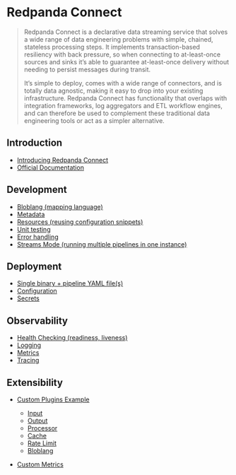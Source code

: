 # Redpanda Connect

> Redpanda Connect is a declarative data streaming service that solves a wide range of data engineering problems with simple, chained, stateless processing steps. It implements transaction-based resiliency with back pressure, so when connecting to at-least-once sources and sinks it’s able to guarantee at-least-once delivery without needing to persist messages during transit.
>
> It’s simple to deploy, comes with a wide range of connectors, and is totally data agnostic, making it easy to drop into your existing infrastructure. Redpanda Connect has functionality that overlaps with integration frameworks, log aggregators and ETL workflow engines, and can therefore be used to complement these traditional data engineering tools or act as a simpler alternative.

## Introduction

- [Introducing Redpanda Connect](https://www.redpanda.com/blog/redpanda-connect)
- [Official Documentation](https://docs.redpanda.com/redpanda-connect/about/)

## Development

- [Bloblang (mapping language)](https://docs.redpanda.com/redpanda-connect/guides/bloblang/about/)
- [Metadata](https://docs.redpanda.com/redpanda-connect/configuration/metadata/)
- [Resources (reusing configuration snippets)](https://docs.redpanda.com/redpanda-connect/configuration/resources/)
- [Unit testing](https://docs.redpanda.com/redpanda-connect/configuration/unit_testing/)
- [Error handling](https://docs.redpanda.com/redpanda-connect/configuration/error_handling/)
- [Streams Mode (running multiple pipelines in one instance)](https://docs.redpanda.com/redpanda-connect/guides/streams_mode/about/)

## Deployment

- [Single binary + pipeline YAML file(s)](https://docs.redpanda.com/redpanda-connect/guides/getting_started/)
- [Configuration](https://docs.redpanda.com/redpanda-connect/configuration/)
- [Secrets](https://docs.redpanda.com/redpanda-connect/configuration/secrets/)

## Observability

- [Health Checking (readiness, liveness)](https://docs.redpanda.com/redpanda-connect/guides/monitoring/)
- [Logging](https://docs.redpanda.com/redpanda-connect/components/logger/about/)
- [Metrics](https://docs.redpanda.com/redpanda-connect/components/metrics/about/)
- [Tracing](https://docs.redpanda.com/redpanda-connect/components/tracers/about/)

## Extensibility

- [Custom Plugins Example](https://github.com/redpanda-data/redpanda-connect-plugin-example)

  - [Input](https://github.com/redpanda-data/redpanda-connect-plugin-example/tree/master/input)
  - [Output](https://github.com/redpanda-data/redpanda-connect-plugin-example/tree/master/output)
  - [Processor](https://github.com/redpanda-data/redpanda-connect-plugin-example/tree/master/processor)
  - [Cache](https://github.com/redpanda-data/redpanda-connect-plugin-example/tree/master/cache)
  - [Rate Limit](https://github.com/redpanda-data/redpanda-connect-plugin-example/tree/master/ratelimit)
  - [Bloblang](https://github.com/redpanda-data/redpanda-connect-plugin-example/tree/master/bloblang)

- [Custom Metrics](https://docs.redpanda.com/redpanda-connect/cookbooks/custom_metrics/)
